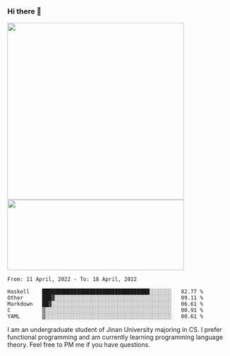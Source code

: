 ### Hi there 👋

<!--
**pe200012/pe200012** is a ✨ _special_ ✨ repository because its `README.md` (this file) appears on your GitHub profile.

Here are some ideas to get you started:

- 🔭 I’m currently working on ...
- 🌱 I’m currently learning ...
- 👯 I’m looking to collaborate on ...
- 🤔 I’m looking for help with ...
- 💬 Ask me about ...
- 📫 How to reach me: ...
- 😄 Pronouns: ...
- ⚡ Fun fact: ...
-->
<p>
    <img width="400em" src="https://github-readme-stats.vercel.app/api?username=pe200012&show_icons=true&icon_color=f44336&title_color=757de8">
    <img width="400em" height="159em" src="https://github-readme-stats.vercel.app/api/top-langs/?username=pe200012&hide=html,cmake,css&title_color=757de8&layout=compact">
</p>

<!--START_SECTION:waka-->
```text
From: 11 April, 2022 - To: 18 April, 2022

Haskell    ██████████████████████████████████░░░░░░░   82.77 % 
Other      ███▓░░░░░░░░░░░░░░░░░░░░░░░░░░░░░░░░░░░░░   09.11 % 
Markdown   ██▓░░░░░░░░░░░░░░░░░░░░░░░░░░░░░░░░░░░░░░   06.61 % 
C          ▒░░░░░░░░░░░░░░░░░░░░░░░░░░░░░░░░░░░░░░░░   00.91 % 
YAML       ▒░░░░░░░░░░░░░░░░░░░░░░░░░░░░░░░░░░░░░░░░   00.61 % 
```
<!--END_SECTION:waka-->

I am an undergraduate student of Jinan University majoring in CS. I prefer functional programming and am currently learning programming language theory. Feel free to PM me if you have questions.

